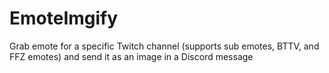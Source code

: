 # EmoteImgify
Grab emote for a specific Twitch channel (supports sub emotes, BTTV, and FFZ emotes) and send it as an image in a Discord message
